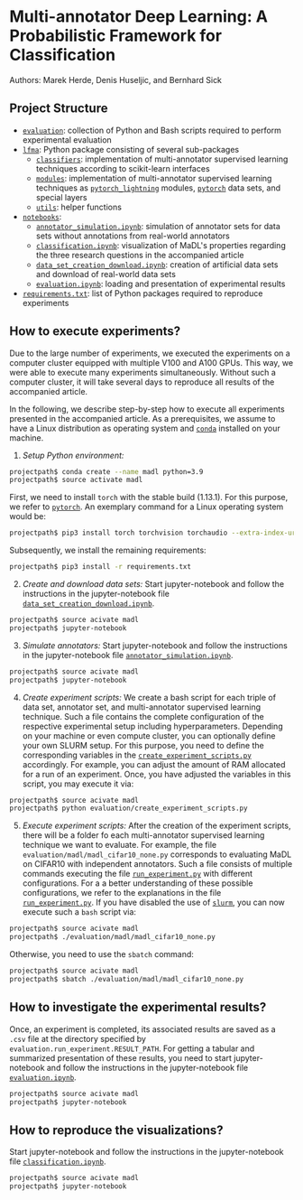 # Multi-annotator Deep Learning: A Probabilistic Framework for Classification

Authors: Marek Herde, Denis Huseljic, and Bernhard Sick

## Project Structure
- [`evaluation`](/evaluation): collection of Python and Bash scripts required to perform experimental evaluation
- [`lfma`](/lfma): Python package consisting of several sub-packages
    - [`classifiers`](/lfma/classifiers): implementation of multi-annotator supervised learning techniques according to scikit-learn 
       interfaces
    - [`modules`](/lfma/modules): implementation of multi-annotator supervised learning techniques as [`pytorch_lightning`](https://www.pytorchlightning.ai/) modules,
      [`pytorch`](https://pytorch.org/) data sets, and special layers
    - [`utils`](/lfma/utils): helper functions
- [`notebooks`](/notebooks):
  - [`annotator_simulation.ipynb`](/notebooks/annotator_simulation.ipynb): simulation of annotator sets for data sets without annotations from real-world 
    annotators
  - [`classification.ipynb`](/notebooks/classification.ipynb): visualization of MaDL's properties regarding the three research questions in the
    accompanied article
  - [`data_set_creation_download.ipynb`](/notebooks/data_set_creation_download.ipynb): creation of artificial data sets and download of real-world data sets
  - [`evaluation.ipynb`](/notebooks/evaluation.ipynb): loading and presentation of experimental results
- [`requirements.txt`](requirements.txt): list of Python packages required to reproduce experiments 

## How to execute experiments?
Due to the large number of experiments, we executed the experiments on a computer cluster equipped with multiple V100 
and A100 GPUs. This way, we were able to execute many experiments simultaneously. Without such a computer cluster, it
will take several days to reproduce all results of the accompanied article.

In the following, we describe step-by-step how to execute all experiments presented in the accompanied article. 
As a prerequisites, we assume to have a Linux distribution as operating system and [`conda`](https://docs.conda.io/en/latest/) installed on your machine.

1. _Setup Python environment:_
```bash
projectpath$ conda create --name madl python=3.9
projectpath$ source activate madl
```
First, we need to install `torch` with the stable build (1.13.1). For this purpose, we refer to 
[`pytorch`](https://pytorch.org/). An exemplary command for a Linux operating system would be:
```bash
projectpath$ pip3 install torch torchvision torchaudio --extra-index-url https://download.pytorch.org/whl/cu116
```
Subsequently, we install the remaining requirements:
```bash
projectpath$ pip3 install -r requirements.txt
```
2. _Create and download data sets:_ Start jupyter-notebook and follow the instructions in the jupyter-notebook file
[`data_set_creation_download.ipynb`](/notebooks/data_set_creation_download.ipynb).
```bash
projectpath$ source acivate madl
projectpath$ jupyter-notebook
```
3. _Simulate annotators:_ Start jupyter-notebook and follow the instructions in the jupyter-notebook file 
[`annotator_simulation.ipynb`](/notebooks/annotator_simulation.ipynb).
```bash
projectpath$ source acivate madl
projectpath$ jupyter-notebook
```
4. _Create experiment scripts:_ We create a bash script for each triple of data set, annotator set, and multi-annotator 
supervised learning technique. Such a file contains the complete configuration of the respective experimental setup 
including hyperparameters. Depending on your machine or even compute cluster, you can optionally define your own SLURM 
setup. For this purpose, you need to define the corresponding variables in the 
[`create_experiment_scripts.py`](evaluation/create_experiment_scripts.py) accordingly. For example, you can adjust the amount of RAM allocated for a 
run of an experiment. Once, you have adjusted the variables in this script, you may execute it via:
```bash
projectpath$ source acivate madl
projectpath$ python evaluation/create_experiment_scripts.py
```
5. _Execute experiment scripts:_ After the creation of the experiment scripts, there will be a folder fo each
multi-annotator supervised learning technique we want to evaluate. For example, the file 
`evaluation/madl/madl_cifar10_none.py` corresponds to evaluating MaDL on CIFAR10 with independent annotators. Such a 
file consists of multiple commands executing the file [`run_experiment.py`](evaluation/run_experiment.py) with different configurations. For a
a better understanding of these possible configurations, we refer to the explanations in the file [`run_experiment.py`](evaluation/run_experiment.py).
If you  have disabled the use of [`slurm`](https://slurm.schedmd.com/documentation.html), you can now execute such a `bash` script via:
```bash
projectpath$ source acivate madl
projectpath$ ./evaluation/madl/madl_cifar10_none.py
```
Otherwise, you need to use the `sbatch` command:
```bash
projectpath$ source acivate madl
projectpath$ sbatch ./evaluation/madl/madl_cifar10_none.py
```

## How to investigate the experimental results?
Once, an experiment is completed, its associated results are saved as a `.csv` file at the directory specified by 
`evaluation.run_experiment.RESULT_PATH`. For getting a tabular and summarized presentation of these results, you need 
to start jupyter-notebook and follow the instructions in the jupyter-notebook file [`evaluation.ipynb`](notebooks/evaluation.ipynb).
```bash
projectpath$ source acivate madl
projectpath$ jupyter-notebook
```

## How to reproduce the visualizations?
Start jupyter-notebook and follow the instructions in the jupyter-notebook file [`classification.ipynb`](notebooks/classification.ipynb).
```bash
projectpath$ source acivate madl
projectpath$ jupyter-notebook
```

